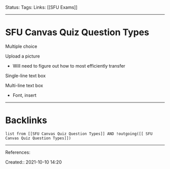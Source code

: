 Status: 
Tags: 
Links: [[SFU Exams]]
___
# SFU Canvas Quiz Question Types
Multiple choice

Upload a picture
- Will need to figure out how to most efficiently transfer

Single-line text box

Multi-line text box
- Font, insert
___
# Backlinks
```dataview
list from [[SFU Canvas Quiz Question Types]] AND !outgoing([[ SFU Canvas Quiz Question Types]])
```
___
References:

Created:: 2021-10-10 14:20
